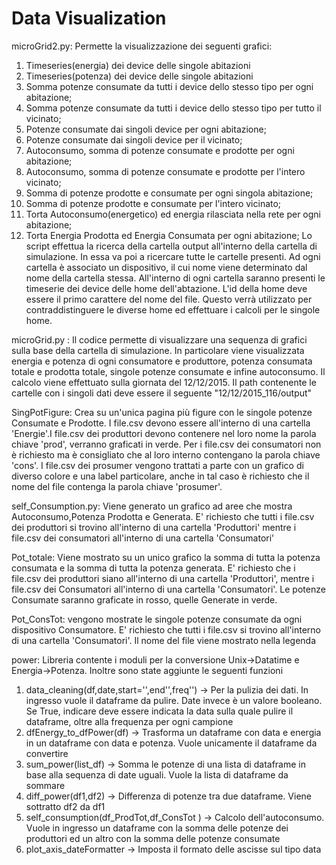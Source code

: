 # Data Visualization

microGrid2.py: Permette la visualizzazione dei seguenti grafici:
1.  Timeseries(energia) dei device delle singole abitazioni
2.  Timeseries(potenza) dei device delle singole abitazioni
3.  Somma potenze consumate da tutti i device dello stesso tipo per ogni abitazione;
4.  Somma potenze consumate da tutti i device dello stesso tipo per tutto il vicinato;
5.  Potenze consumate dai singoli device per ogni abitazione;
6.  Potenze consumate dai singoli device per il vicinato;
7.  Autoconsumo, somma di potenze consumate e prodotte per ogni abitazione;
8.  Autoconsumo, somma di potenze consumate e prodotte per l'intero vicinato;
9.  Somma di potenze prodotte e consumate per ogni singola abitazione;
10. Somma di potenze prodotte e consumate per l'intero vicinato;
11. Torta Autoconsumo(energetico) ed energia rilasciata nella rete per ogni abitazione;
12. Torta Energia Prodotta ed Energia Consumata per ogni abitazione;
Lo script effettua la ricerca della cartella output all'interno della cartella di simulazione. In essa va poi a ricercare tutte le cartelle presenti. Ad ogni cartella è associato un dispositivo, il cui nome viene determinato dal nome della cartella stessa. All'interno di ogni cartella saranno presenti le timeserie dei device delle home dell'abtazione. L'id della home deve essere il primo carattere del nome del file. Questo verrà utilizzato per contraddistinguere le diverse home ed effettuare i calcoli per le singole home.


microGrid.py : Il codice permette di visualizzare una sequenza di grafici sulla base della cartella di simulazione. In particolare viene visualizzata energia e potenza di ogni consumatore e produttore, potenza consumata totale e prodotta totale, singole potenze consumate e infine autoconsumo. Il calcolo viene effettuato sulla giornata del 12/12/2015. Il path contenente le cartelle con i singoli dati deve essere il seguente "12/12/2015_116/output"

SingPotFigure: Crea su un'unica pagina più figure con le singole potenze Consumate e Prodotte. I file.csv devono essere all'interno di una cartella 'Energie'.I file.csv dei produttori devono contenere nel loro nome la parola chiave 'prod', verranno graficati in verde. Per i file.csv dei consumatori non è richiesto ma è consigliato che al loro interno contengano la parola chiave 'cons'. I file.csv dei prosumer vengono trattati a parte con un grafico di diverso colore e una label particolare, anche in tal caso è richiesto che il nome del file contenga la parola chiave 'prosumer'. 

self_Consumption.py: Viene generato un grafico ad aree che mostra Autoconsumo,Potenza Prodotta e Generata. E' richiesto che tutti i file.csv dei produttori si trovino all'interno di una cartella 'Produttori' mentre i file.csv dei consumatori all'interno di una cartella 'Consumatori'

Pot_totale: Viene mostrato su un unico grafico la somma di tutta la potenza consumata e la somma di tutta la potenza generata.
E' richiesto che i file.csv dei produttori siano all'interno di una cartella 'Produttori', mentre i file.csv dei Consumatori all'interno di una cartella 'Consumatori'. Le potenze Consumate saranno graficate in rosso, quelle Generate in verde.

Pot_ConsTot: vengono mostrate le singole potenze consumate da ogni dispositivo Consumatore. E' richiesto che tutti i file.csv si trovino all'interno di una cartella 'Consumatori'. Il nome del file viene mostrato nella legenda

power: Libreria contente i moduli per la conversione Unix->Datatime e Energia->Potenza. Inoltre sono state aggiunte le seguenti funzioni
1. data_cleaning(df,date,start='',end'',freq'') -> Per la pulizia dei dati. In ingresso vuole il dataframe da pulire. Date invece è un valore booleano. Se True, indicare deve essere indicata la data sulla quale pulire il dataframe, oltre alla frequenza per ogni campione
2. dfEnergy_to_dfPower(df) -> Trasforma un dataframe con data e energia in un dataframe con data e potenza. Vuole unicamente il dataframe da convertire
3. sum_power(list_df) -> Somma le potenze di una lista di dataframe in base alla sequenza di date uguali. Vuole la lista di dataframe da sommare
4. diff_power(df1,df2) -> Differenza di potenze tra due dataframe. Viene sottratto df2 da df1
5. self_consumption(df_ProdTot,df_ConsTot ) -> Calcolo dell'autoconsumo. Vuole in ingresso un dataframe con la somma delle potenze dei produttori ed un altro con la somma delle potenze consumate
6.  plot_axis_dateFormatter -> Imposta il formato delle ascisse sul tipo data
